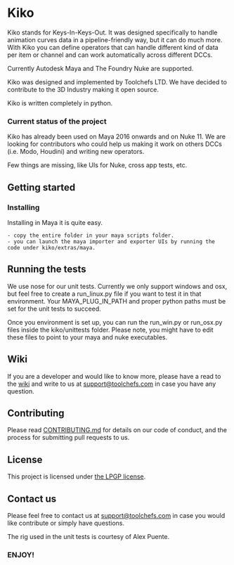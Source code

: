 # Kiko

Kiko stands for Keys-In-Keys-Out. It was designed specifically to handle animation curves data in a pipeline-friendly way, but it can do much more.
With Kiko you can define operators that can handle different kind of data per item or channel and can work automatically across different DCCs.

Currently Autodesk Maya and The Foundry Nuke are supported. 

Kiko was designed and implemented by Toolchefs LTD. We have decided to contribute to the 3D Industry making it open source.

Kiko is written completely in python.

### Current status of the project

Kiko has already been used on Maya 2016 onwards and on Nuke 11. 
We are looking for contributors who could help us making it work on others DCCs (i.e. Modo, Houdini) and writing new operators.

Few things are missing, like UIs for Nuke, cross app tests, etc.

## Getting started

### Installing
Installing in Maya it is quite easy.
```
- copy the entire folder in your maya scripts folder.
- you can launch the maya importer and exporter UIs by running the code under kiko/extras/maya.
```

## Running the tests
We use nose for our unit tests. Currently we only support windows and osx, but feel free to create a run_linux.py file if you want to test it in that environment.
Your MAYA_PLUG_IN_PATH and proper python paths must be set for the unit tests to succeed.

Once you environment is set up, you can run the run_win.py or run_osx.py files inside the kiko/unittests folder. Please note, you might have to edit these files to point to your maya and nuke executables.

## Wiki
If you are a developer and would like to know more, please have a read to the [wiki](https://github.com/danielefederico/kiko/wiki) and write to us at support@toolchefs.com in case you have any question.

## Contributing

Please read [CONTRIBUTING.md](CONTRIBUTING.md) for details on our code of conduct, and the process for submitting pull requests to us.

## License

This project is licensed under [the LPGP license](http://www.gnu.org/licenses/).

## Contact us

Please feel free to contact us at support@toolchefs.com in case you would like contribute or simply have questions.

The rig used in the unit tests is courtesy of Alex Puente.

### ENJOY!





